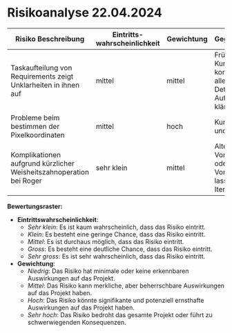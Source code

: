 # Risikoanalyse 22.04.2024

| Risiko Beschreibung                                                 | Eintritts-wahrscheinlichkeit | Gewichtung | Gegenmassnahme                                                                         |
| ------------------------------------------------------------------- | ---------------------------- | ---------- | -------------------------------------------------------------------------------------- |
| Taskaufteilung von Requirements zeigt Unklarheiten in ihnen auf     | mittel                       | mittel     | Frühzeitig den Kunden kontaktieren, um alle unklaren Details zu den Aufgaben zu klären |
| Probleme beim bestimmen der Pixelkoordinaten                        | mittel                       | hoch       | Kunde informieren und um Rat fragen                                                    |
| Komplikationen aufgrund kürzlicher Weisheitszahnoperation bei Roger | sehr klein                   | mittel     | Alternative für Vortrag bestimmen oder mit Erlaubnis Vortrag ausfallen lassen; bei Bedarf Iteration kürzen |

**Bewertungsraster:**

- **Eintrittswahrscheinlichkeit**:
  - _Sehr klein_: Es ist kaum wahrscheinlich, dass das Risiko eintritt.
  - _Klein_: Es besteht eine geringe Chance, dass das Risiko eintritt.
  - _Mittel_: Es ist durchaus möglich, dass das Risiko eintritt.
  - _Gross_: Es besteht eine deutliche Chance, dass das Risiko eintritt.
  - _Sehr gross_: Es ist sehr wahrscheinlich, dass das Risiko eintritt.
- **Gewichtung**:
  - _Niedrig_: Das Risiko hat minimale oder keine erkennbaren Auswirkungen auf das Projekt.
  - _Mittel_: Das Risiko kann merkliche, aber beherrschbare Auswirkungen auf das Projekt haben.
  - _Hoch_: Das Risiko könnte signifikante und potenziell ernsthafte Auswirkungen auf das Projekt haben.
  - _Sehr hoch_: Das Risiko bedroht das gesamte Projekt oder führt zu schwerwiegenden Konsequenzen.
